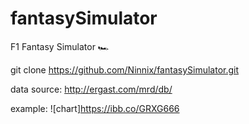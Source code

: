 # fantasySimulator
 F1 Fantasy Simulator 🏎️

 git clone https://github.com/Ninnix/fantasySimulator.git 

 data source: http://ergast.com/mrd/db/

 example:
![chart]https://ibb.co/GRXG666

